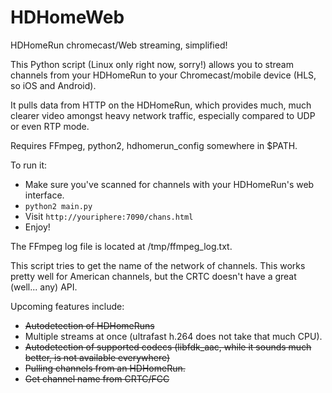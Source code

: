 # HDHomeWeb
HDHomeRun chromecast/Web streaming, simplified!

This Python script (Linux only right now, sorry!) allows you to stream channels from your HDHomeRun to your Chromecast/mobile device (HLS, so iOS and Android).

It pulls data from HTTP on the HDHomeRun, which provides much, much clearer video amongst heavy network traffic, especially compared to UDP or even RTP mode.

Requires FFmpeg, python2, hdhomerun_config somewhere in $PATH.

To run it:
  - Make sure you've scanned for channels with your HDHomeRun's web interface.
  - `python2 main.py`
  - Visit `http://youriphere:7090/chans.html`
  - Enjoy!

The FFmpeg log file is located at /tmp/ffmpeg_log.txt.

This script tries to get the name of the network of channels. This works pretty well for American channels, but the CRTC doesn't have a great (well... any) API.


Upcoming features include:

  - ~~Autodetection of HDHomeRuns~~
  - Multiple streams at once (ultrafast h.264 does not take that much CPU).
  - ~~Autodetection of supported codecs (libfdk_aac, while it sounds much better, is not available everywhere)~~
  - ~~Pulling channels from an HDHomeRun.~~
  - ~~Get channel name from CRTC/FCC~~
  
